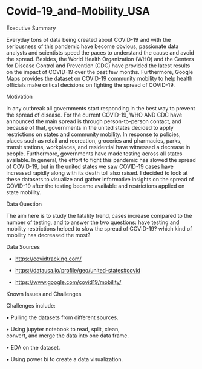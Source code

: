 # Covid-19_and-Mobility_USA


Executive Summary

Everyday tons of data being created about COVID-19 and with the seriousness of this pandemic have become obvious, passionate data analysts and scientists speed the paces to understand the cause and avoid the spread. Besides, the World Health Organization (WHO) and the Centers for Disease Control and Prevention (CDC) have provided the latest results on the impact of COVID-19 over the past few months. Furthermore, Google Maps provides the dataset on COVID-19 community mobility to help health officials make critical decisions on fighting the spread of COVID-19.

Motivation

In any outbreak all governments start responding in the best way to prevent the spread of disease. For the current COVID-19, WHO AND CDC have announced the main spread is through person-to-person contact, and because of that, governments in the united states decided to apply restrictions on states and community mobility. In response to policies, places such as retail and recreation, groceries and pharmacies, parks, transit stations, workplaces, and residential have witnessed a decrease in people. Furthermore, governments have made testing across all states available. In general, the effort to fight this pandemic has slowed the spread of COVID-19, but in the united states we saw COVID-19 cases have increased rapidly along with its death toll also raised. I decided to look at these datasets to visualize and gather informative insights on the spread of COVID-19 after the testing became available and restrictions applied on state mobility.

Data Question

The aim here is to study the fatality trend, cases increase compared to the number of testing, and to answer the two questions: have testing and mobility restrictions helped to slow the spread of COVID-19?  which kind of mobility has decreased the most?



Data Sources


- https://covidtracking.com/

- https://datausa.io/profile/geo/united-states#covid

- https://www.google.com/covid19/mobility/


Known Issues and Challenges

Challenges include:

•	Pulling the datasets from different sources.

•	Using jupyter notebook to read, split, clean,  
    convert, and merge the data into one data frame.

•	EDA on the dataset.

•	Using power bi to create a data visualization.


